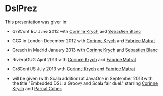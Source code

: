 DslPrez
=======

This presentation was given in:
- Gr8Conf EU June 2012 with [Corinne Krych](http://corinnekrych.github.io/) and [Sebastien Blanc](https://github.com/sebastienblanc) 

- GGX in London December 2012 with [Corinne Krych](http://corinnekrych.github.io/) and [Fabrice Matrat](http://fabricematrat.github.io/)    

- Greach in Madrid January 2013 with [Corinne Krych](http://corinnekrych.github.io/) and [Sebastien Blanc](https://github.com/sebastienblanc) 

- RivieraGUG April 2013 with [Corinne Krych](http://corinnekrych.github.io/) and [Fabrice Matrat](http://fabricematrat.github.io/)    

- Gr8ConfUS July 2013 with [Corinne Krych](http://corinnekrych.github.io/) and [Fabrice Matrat](http://fabricematrat.github.io/)    

- will be given (with Scala addition) at JavaOne in September 2013 with the title "Embedded DSL: a Groovy and Scala fair duel." starring [Corinne Krych](http://corinnekrych.github.io/) and [Pascal Cohen](http://fr.linkedin.com/pub/pascal-cohen/1/105/1a8)

